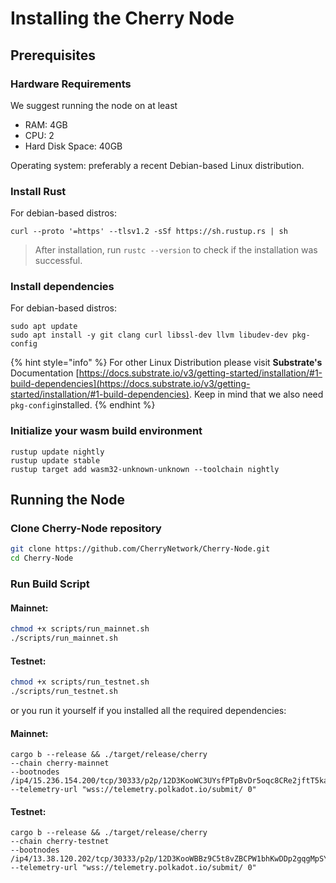 # Installing the Cherry Node

## Prerequisites

### Hardware Requirements

We suggest running the node on at least&#x20;

* RAM: 4GB
* CPU: 2
* Hard Disk Space: 40GB

Operating system: preferably a recent Debian-based Linux distribution.&#x20;

### Install Rust

For debian-based distros:

`curl --proto '=https' --tlsv1.2 -sSf https://sh.rustup.rs | sh`

> After installation, run `rustc --version` to check if the installation was successful.

### Install dependencies

For debian-based distros:

```shell
sudo apt update
sudo apt install -y git clang curl libssl-dev llvm libudev-dev pkg-config
```

{% hint style="info" %}
For other Linux Distribution please visit **Substrate's** Documentation [https://docs.substrate.io/v3/getting-started/installation/#1-build-dependencies](https://docs.substrate.io/v3/getting-started/installation/#1-build-dependencies). Keep in mind that we also need `pkg-config`installed.
{% endhint %}

### Initialize your wasm build environment

```shell
rustup update nightly
rustup update stable
rustup target add wasm32-unknown-unknown --toolchain nightly
```



## Running the Node

### Clone Cherry-Node repository

```bash
git clone https://github.com/CherryNetwork/Cherry-Node.git
cd Cherry-Node
```

### Run Build Script

#### Mainnet:

```bash
chmod +x scripts/run_mainnet.sh
./scripts/run_mainnet.sh
```

#### Testnet:

```bash
chmod +x scripts/run_testnet.sh
./scripts/run_testnet.sh
```

or you run it yourself if you installed all the required dependencies:

#### Mainnet:

```shell
cargo b --release && ./target/release/cherry 
--chain cherry-mainnet
--bootnodes /ip4/15.236.154.200/tcp/30333/p2p/12D3KooWC3UYsfPTpBvDr5oqc8CRe2jftT5kaVYpfhYojjLT4HWB 
--telemetry-url "wss://telemetry.polkadot.io/submit/ 0" 
```

#### Testnet:

```shell
cargo b --release && ./target/release/cherry 
--chain cherry-testnet 
--bootnodes /ip4/13.38.120.202/tcp/30333/p2p/12D3KooWBBz9C5t8vZBCPW1bhKwDDp2gqgMpSYTdWkZ2iBTLPxLd 
--telemetry-url "wss://telemetry.polkadot.io/submit/ 0"
```
